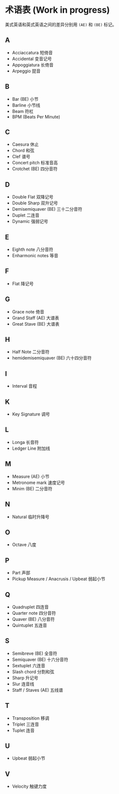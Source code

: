 # 术语表 (Work in progress)

美式英语和英式英语之间的差异分别用 `(AE)` 和 `(BE)` 标记。

## A

- Acciaccatura 短倚音
- Accidental 变音记号
- Appoggiatura 长倚音
- Arpeggio 琵音

## B

- Bar (BE) 小节
- Barline 小节线
- Beam 符杠
- BPM (Beats Per Minute)

## C

- Caesura 休止
- Chord 和弦
- Clef 谱号
- Concert pitch 标准音高
- Crotchet (BE) 四分音符

## D

- Double Flat 双降记号
- Double Sharp 双升记号
- Demisemiquaver (BE) 三十二分音符
- Duplet 二连音
- Dynamic 强弱记号

## E

- Eighth note 八分音符
- Enharmonic notes 等音

## F

- Flat 降记号

## G

- Grace note 倚音
- Grand Staff (AE) 大谱表
- Great Stave (BE) 大谱表

## H

- Half Note 二分音符
- hemidemisemiquaver (BE) 六十四分音符

## I

- Interval 音程

## K

- Key Signature 调号

## L

- Longa 长音符
- Ledger Line 附加线

## M

- Measure (AE) 小节
- Metronome mark 速度记号
- Minim (BE) 二分音符

## N

- Natural 临时升降号

## O

- Octave 八度

## P

- Part 声部
- Pickup Measure / Anacrusis / Upbeat 弱起小节

## Q

- Quadruplet 四连音
- Quarter note 四分音符
- Quaver (BE) 八分音符
- Quintuplet 五连音

## S

- Semibreve (BE) 全音符
- Semiquaver (BE) 十六分音符
- Sextuplet 六连音
- Slash chord 分割和弦
- Sharp 升记号
- Slur 连音线
- Staff / Staves (AE) 五线谱

## T

- Transposition 移调
- Triplet 三连音
- Tuplet 连音

## U

- Upbeat 弱起小节

## V

- Velocity 触键力度
